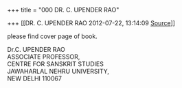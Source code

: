 +++
title = "000 DR. C. UPENDER RAO"

+++
[[DR. C. UPENDER RAO	2012-07-22, 13:14:09 [Source](https://groups.google.com/g/bvparishat/c/1w6XqnDqYnY)]]



please find cover page of book.  



Dr.C. UPENDER RAO  
ASSOCIATE PROFESSOR,  
CENTRE FOR SANSKRIT STUDIES  
JAWAHARLAL NEHRU UNIVERSITY,  
NEW DELHI 110067

